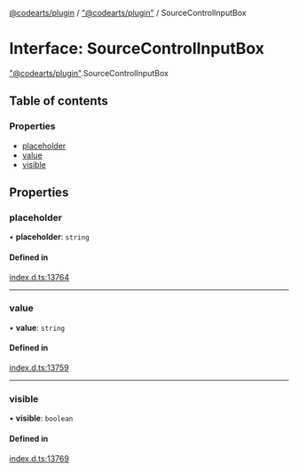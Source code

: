 [@codearts/plugin](../README.md) / ["@codearts/plugin"](../modules/_codearts_plugin_.md) / SourceControlInputBox

# Interface: SourceControlInputBox

["@codearts/plugin"](../modules/_codearts_plugin_.md).SourceControlInputBox

## Table of contents

### Properties

- [placeholder](codearts_plugin_.SourceControlInputBox.md#placeholder)
- [value](codearts_plugin_.SourceControlInputBox.md#value)
- [visible](codearts_plugin_.SourceControlInputBox.md#visible)

## Properties

### placeholder

• **placeholder**: `string`

#### Defined in

[index.d.ts:13764](https://github.com/huaweicloud/cloudide-plugin-api/blob/03c74e5/index.d.ts#L13764)

___

### value

• **value**: `string`

#### Defined in

[index.d.ts:13759](https://github.com/huaweicloud/cloudide-plugin-api/blob/03c74e5/index.d.ts#L13759)

___

### visible

• **visible**: `boolean`

#### Defined in

[index.d.ts:13769](https://github.com/huaweicloud/cloudide-plugin-api/blob/03c74e5/index.d.ts#L13769)
